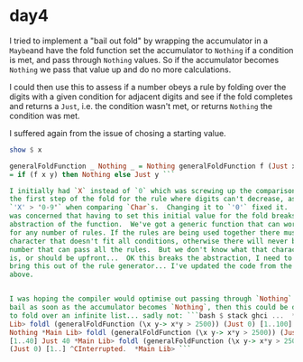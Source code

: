 # day4

I tried to implement a "bail out fold" by wrapping the accumulator in a
`Maybe`and have the fold function set the accumulator to `Nothing` if a
condition is met, and pass through `Nothing` values. So if the accumulator
becomes `Nothing` we pass that value up and do no more calculations.

I could then use this to assess if a number obeys a rule by folding over
the digits with a given condition for adjacent digits and see if the fold
completes and returns a `Just`, i.e. the condition wasn't met, or returns
`Nothing` the condition was met.

I suffered again from the issue of chosing a starting value.

```haskell survivalFold f x = foldl (generalFoldFunction f) (Just '0') .
show $ x

generalFoldFunction _ Nothing _ = Nothing generalFoldFunction f (Just x) y
= if (f x y) then Nothing else Just y ```

I initially had `X` instead of `0` which was screwing up the comparison in
the first step of the fold for the rule where digits can't decrease, as
`'X' > '0-9'` when comparing `Char`s.  Changing it to `'0'` fixed it.  I
was concerned that having to set this initial value for the fold breaks the
abstraction of the function.  We've got a generic function that can work
for any number of rules. If the rules are being used together there must be
character that doesn't fit all conditions, otherwise there will never be a
number that can pass all the rules.  But we don't know what that character
is, or should be upfront...  OK this breaks the abstraction, I need to
bring this out of the rule generator... I've updated the code from the
above.


I was hoping the compiler would optimise out passing through `Nothing` and
bail as soon as the accumulator becomes `Nothing`, then this could be done
to fold over an infinite list... sadly not: ```bash $ stack ghci ...  *Main
Lib> foldl (generalFoldFunction (\x y-> x*y > 2500)) (Just 0) [1..100]
Nothing *Main Lib> foldl (generalFoldFunction (\x y-> x*y > 2500)) (Just 0)
[1..40] Just 40 *Main Lib> foldl (generalFoldFunction (\x y-> x*y > 2500))
(Just 0) [1..] ^CInterrupted.  *Main Lib> ```
